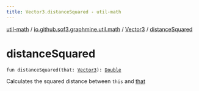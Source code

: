 ```yaml
---
title: Vector3.distanceSquared - util-math
---
```


[util-math](../../index.html) / [io.github.sof3.graphmine.util.math](../index.html) / [Vector3](index.html) / [distanceSquared](./distance-squared.html)

# distanceSquared

`fun distanceSquared(that: `[`Vector3`](index.html)`): `[`Double`](https://kotlinlang.org/api/latest/jvm/stdlib/kotlin/-double/index.html)

Calculates the squared distance between `this` and [that](distance-squared.html#io.github.sof3.graphmine.util.math.Vector3$distanceSquared(io.github.sof3.graphmine.util.math.Vector3)/that)

